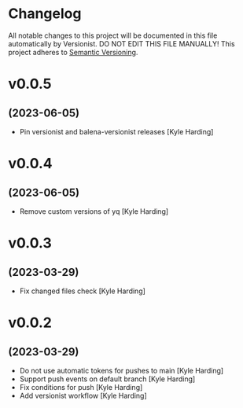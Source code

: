 # Changelog

All notable changes to this project will be documented in this file
automatically by Versionist. DO NOT EDIT THIS FILE MANUALLY!
This project adheres to [Semantic Versioning](http://semver.org/).

# v0.0.5
## (2023-06-05)

* Pin versionist and balena-versionist releases [Kyle Harding]

# v0.0.4
## (2023-06-05)

* Remove custom versions of yq [Kyle Harding]

# v0.0.3
## (2023-03-29)

* Fix changed files check [Kyle Harding]

# v0.0.2
## (2023-03-29)

* Do not use automatic tokens for pushes to main [Kyle Harding]
* Support push events on default branch [Kyle Harding]
* Fix conditions for push [Kyle Harding]
* Add versionist workflow [Kyle Harding]
